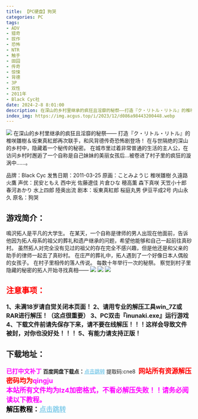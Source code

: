 ```yaml
---
title: 【PC硬盘】狗哭
categories: PC
tags:
- ADV
- 猎奇
- 拔作
- 恐怖
- NTR
- 触手
- 田园
- 传奇
- 惊悚
- 背德
- 3P
- 双性
- 2011年
- Black Cyc社
date: 2024-2-8 8:01:00
description: 在深山的乡村里继承的疯狂且淫靡的秘祭——打造『ク・リトル・リトル』的椎咲雛樹＆坂東真紅郎再次联手，和风背德传奇恐怖剧登场！在与世隔绝的深山的乡村中，隐藏着一个秘传的秘密。在城市里过着非常普通的生活的主人公，在访问乡村时邂逅了一个自称是自己妹妹的美丽女孩后…被卷进了村子里的疯狂的漩涡中……。
index_img: https://img.acgus.top/i/2023/12/d086a98443200448.webp
---
```

![](https://img.acgus.top/i/2023/12/d086a98443200448.webp)
在深山的乡村里继承的疯狂且淫靡的秘祭——
打造『ク・リトル・リトル』的椎咲雛樹＆坂東真紅郎再次联手，和风背德传奇恐怖剧登场！
在与世隔绝的深山的乡村中，隐藏着一个秘传的秘密。
在城市里过着非常普通的生活的主人公，在访问乡村时邂逅了一个自称是自己妹妹的美丽女孩后…被卷进了村子里的疯狂的漩涡中……。

品牌：Black Cyc
发售日期：2011-03-25
原画：ことみようじ 椎咲雛樹 久遠路火鷹
声优：民安ともえ 西中光 佐藤遼佳 片倉ひな 穂高薫 森下真咲 天笠小十郎 春河あかり 水上四郎 陸奥出流
剧本：坂東真紅郎 桜庭丸男 伊豆平成2号 内山永久
原名：狗哭

## 游戏简介：
鳴沢拓人是平凡的大学生。
在某天，一个自称是律师的男人出现在他面前，告诉他因为拓人母系的祖父的葬礼和遗产继承的问题，希望他能够和自己一起前往真砂村。
虽然拓人对完全没有见过的祖父的存在完全不感兴趣，但是他还是和父亲的助手的律师一起去了真砂村。
在庄严的葬礼中，拓人遇到了一个好像日本人偶般的女孩子。
在村子里相传的落人传说。
每数十年举行一次的秘祭。
察觉到村子里隐藏的秘密的拓人开始寻找真相——
![](https://img.acgus.top/i/2023/12/3a9a454a6a200457.webp)
![](https://img.acgus.top/i/2023/12/6b853561cc200453.webp)
![](https://img.acgus.top/i/2023/12/5d89c54607200450.webp)





## <font color=#FF0000 >注意事项：</font>
<font size=3><b>1、未满18岁请自觉关闭本页面！
2、请用专业的解压工具win_7Z或RAR进行解压！（这点很重要）
3、PC双击『inunaki.exe』运行游戏
4、下载文件前请先保存下来，请不要在线解压！！！这样会导致文件被封，对你也没好处！！！
5、有能力请支持正版！</b></font>

## 下载地址：
<font color=#FF00FF size=3><b>已打中文补丁</b></font>
<b>百度网盘下载点：</b><a href="https://pan.baidu.com/s/1J1X7D69lAeUqU67-E-XwqQ?pwd=cne8" style="color: #87CEEB;"><b>点击跳转</b></a> 提取码:cne8
<a style="padding: 0" href="https://post.qingju.org/AD/"><img style="max-width:100%" src="https://img.acgus.top/i/2024/07/478f689b8021d8d499ab43d21acf137a.gif" alt=""></a>
<b><font color=#FF0000 size=4>网站所有资源解压密码均为</b></font><b><font color=#FF00FF size=4>qingju</font><font color=#FF0000 ></font></b><br><b><font color=#FF00FF size=4>本站所有文件均为lz4加密格式，不看必解压失败！！请务必阅读以下教程。</b></font><br><b><font color=#000 size=4>解压教程：</b><a href="https://post.qingju.org/tutorial/000/" style="color: #87CEEB;"><b>点击跳转</b></a>